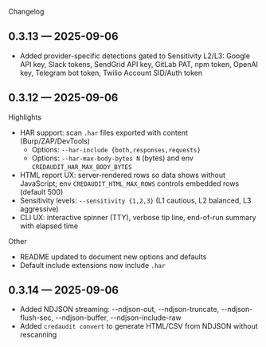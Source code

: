Changelog

## 0.3.13 — 2025-09-06
- Added provider-specific detections gated to Sensitivity L2/L3: Google API key, Slack tokens, SendGrid API key, GitLab PAT, npm token, OpenAI key, Telegram bot token, Twilio Account SID/Auth token

## 0.3.12 — 2025-09-06

Highlights
- HAR support: scan `.har` files exported with content (Burp/ZAP/DevTools)
  - Options: `--har-include {both,responses,requests}`
  - Options: `--har-max-body-bytes N` (bytes) and env `CREDAUDIT_HAR_MAX_BODY_BYTES`
- HTML report UX: server-rendered rows so data shows without JavaScript; env `CREDAUDIT_HTML_MAX_ROWS` controls embedded rows (default 500)
- Sensitivity levels: `--sensitivity {1,2,3}` (L1 cautious, L2 balanced, L3 aggressive)
- CLI UX: interactive spinner (TTY), verbose tip line, end-of-run summary with elapsed time

Other
- README updated to document new options and defaults
- Default include extensions now include `.har`
## 0.3.14 — 2025-09-06
- Added NDJSON streaming: --ndjson-out, --ndjson-truncate, --ndjson-flush-sec, --ndjson-buffer, --ndjson-include-raw
- Added `credaudit convert` to generate HTML/CSV from NDJSON without rescanning

